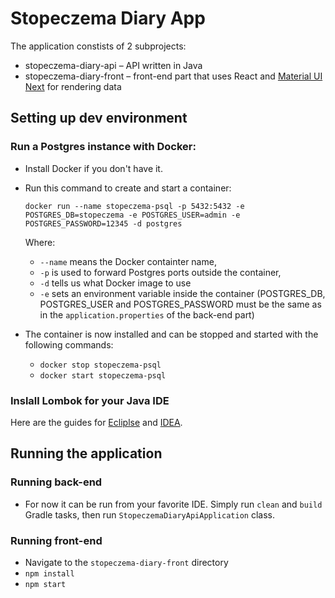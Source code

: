 # Stopeczema Diary App

The application constists of 2 subprojects:
* stopeczema-diary-api – API written in Java
* stopeczema-diary-front – front-end part that uses React and [Material UI Next](https://material-ui-next.com) for rendering data

## Setting up dev environment

### Run a Postgres instance with Docker:

* Install Docker if you don't have it.
* Run this command to create and start a container:
    ```
    docker run --name stopeczema-psql -p 5432:5432 -e POSTGRES_DB=stopeczema -e POSTGRES_USER=admin -e POSTGRES_PASSWORD=12345 -d postgres
    ```
  Where:
  * `--name` means the Docker containter name,
  * `-p` is used to forward Postgres ports outside the container,
  * `-d` tells us what Docker image to use
  * `-e` sets an environment variable inside the container (POSTGRES_DB, POSTGRES_USER and POSTGRES_PASSWORD must be the same as in the `application.properties` of the back-end part)

* The container is now installed and can be stopped and started with the following commands:

  * `docker stop stopeczema-psql`
  * `docker start stopeczema-psql`

### Inslall Lombok for your Java IDE

  Here are the guides for [Ecliplse](https://projectlombok.org/setup/eclipse) and [IDEA](https://projectlombok.org/setup/intellij).

## Running the application

### Running back-end

  * For now it can be run from your favorite IDE. Simply run `clean` and `build` Gradle tasks, then run `StopeczemaDiaryApiApplication` class.

### Running front-end

  * Navigate to the `stopeczema-diary-front` directory
  * `npm install`
  * `npm start`